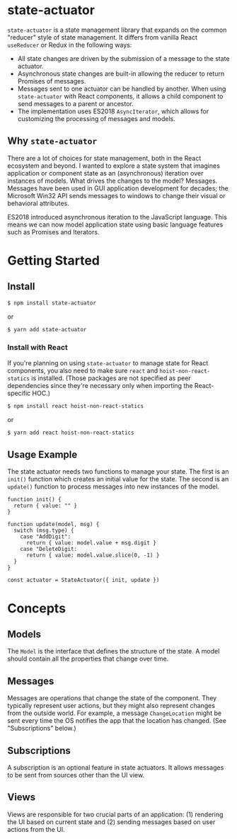 # state-actuator

`state-actuator` is a state management library that expands on the common "reducer" style of state management. It differs from vanilla React `useReducer` or Redux in the following ways:

- All state changes are driven by the submission of a message to the state actuator.
- Asynchronous state changes are built-in allowing the reducer to return Promises of messages.
- Messages sent to one actuator can be handled by another. When using `state-actuator` with React components, it allows a child component to send messages to a parent or ancestor.
- The implementation uses ES2018 `AsyncIterator`, which allows for customizing the processing of messages and models.

## Why `state-actuator`

There are a lot of choices for state management, both in the React ecosystem and beyond. I wanted
to explore a state system that imagines application or component state as an (asynchronous) iteration
over instances of models. What drives the changes to the model? Messages. Messages have been used in
GUI application development for decades; the Microsoft Win32 API sends messages to windows to change
their visual or behavioral attributes.

ES2018 introduced asynchronous iteration to the JavaScript language. This means we can now model
application state using basic language features such as Promises and Iterators.

# Getting Started

## Install

```sh
$ npm install state-actuator
```
or
```sh
$ yarn add state-actuator
```

### Install with React

If you're planning on using `state-actuator` to manage state for React components, you also need to make sure `react` and `hoist-non-react-statics` is installed. (Those packages are not specified as peer dependencies since they're necessary only when importing the React-specific HOC.)

```sh
$ npm install react hoist-non-react-statics
```
or
```sh
$ yarn add react hoist-non-react-statics
```


## Usage Example

The state actuator needs two functions to manage your state. The first is an `init()` function which creates an initial value for the state. The second is an `update()` function to process messages into new instances of the model.

```
function init() {
  return { value: "" }
}

function update(model, msg) {
  switch (msg.type) {
    case "AddDigit":
      return { value: model.value + msg.digit }
    case "DeleteDigit:
      return { value: model.value.slice(0, -1) }
  }
}

const actuator = StateActuator({ init, update })

```

# Concepts

## Models

The `Model` is the interface that defines the structure of the state. A model should contain all the properties that change over time.

## Messages

Messages are operations that change the state of the component. They typically represent user actions, but they might also represent
changes from the outside world. For example, a message `ChangeLocation` might be sent every time the OS notifies the app that the
location has changed. (See "Subscriptions" below.)

## Subscriptions

A subscription is an optional feature in state actuators. It allows messages to be sent from sources other than the UI view.

## Views

Views are responsible for two crucial parts of an application: (1) rendering the UI based on current state and (2) sending messages based on user actions from the UI.
